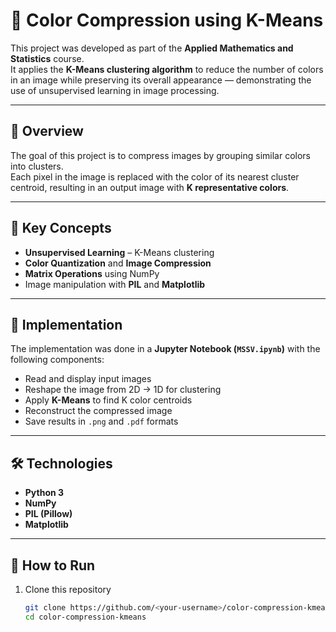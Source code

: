 # 🎨 Color Compression using K-Means

This project was developed as part of the **Applied Mathematics and Statistics** course.  
It applies the **K-Means clustering algorithm** to reduce the number of colors in an image while preserving its overall appearance — demonstrating the use of unsupervised learning in image processing.

---

## 📘 Overview
The goal of this project is to compress images by grouping similar colors into clusters.  
Each pixel in the image is replaced with the color of its nearest cluster centroid, resulting in an output image with **K representative colors**.

---

## 🧠 Key Concepts
- **Unsupervised Learning** – K-Means clustering  
- **Color Quantization** and **Image Compression**  
- **Matrix Operations** using NumPy  
- Image manipulation with **PIL** and **Matplotlib**

---

## 🧩 Implementation
The implementation was done in a **Jupyter Notebook (`MSSV.ipynb`)** with the following components:
- Read and display input images  
- Reshape the image from 2D → 1D for clustering  
- Apply **K-Means** to find K color centroids  
- Reconstruct the compressed image  
- Save results in `.png` and `.pdf` formats  

---

## 🛠️ Technologies
- **Python 3**
- **NumPy**
- **PIL (Pillow)**
- **Matplotlib**

---

## 🚀 How to Run
1. Clone this repository  
   ```bash
   git clone https://github.com/<your-username>/color-compression-kmeans.git
   cd color-compression-kmeans
